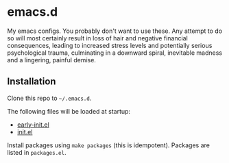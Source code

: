 # emacs.d

My emacs configs. You probably don't want to use these. Any attempt to do so will most certainly result in loss of hair and negative financial consequences, leading to increased stress levels and potentially serious psychological trauma, culminating in a downward spiral, inevitable madness and a lingering, painful demise.

## Installation

Clone this repo to `~/.emacs.d`.

The following files will be loaded at startup:
- [early-init.el](./early-init.el)
- [init.el](./init.el)

Install packages using `make packages` (this is idempotent). Packages are listed in `packages.el`.
